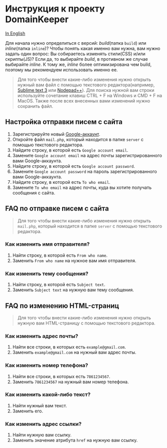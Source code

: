 # Инструкция к проекту DomainKeeper

[In English](https://github.com/SilencerWeb/domainkeeper-guide/edit/master/README.md)

Для начала нужно определиться с версий: *build*(папка `build`) или *inline*(папка `inline`)? Чтобы понять какая именно вам нужна, вам нужно задать один вопрос: Вы собираетесь изменять стили(CSS) и/или скрипты(JS)? Если да, то выбирайте *build*, в противном же случае выбирайте *inline*. К тому же, *inline* более оптимизирована чем build, поэтому мы рекомендуем использовать именно ее.

> Для того чтобы внести какие-либо изменения нужно открыть нужный вам файл с помощью текстового редактора(например, [Sublime text 3](https://www.sublimetext.com/3) или [Nodepad++](https://notepad-plus-plus.org/)). Для поиска нужной вам строки используйте сочетание клавиш CTRL + F на Windows и CMD + F на MacOS. Также после всех внесенных вами изменений нужно сохранить файл.


## Настройка отправки писем с сайта

1. Зарегистрируйте новый [Google-аккаунт](https://accounts.google.com/SignUp?hl=ru).
2. Откройте файл `mail.php`, который находится в папке `server` с помощью текстового редактора.
3. Найдите строку, в которой есть `Google account email`.
4. Замените `Google account email` на адрес почты зарегистрированного вами Google-аккаунта.
5. Найдите строку, в которой есть `Google account password`.
6. Замените `Google account password` на пароль зарегистрированного вами Google-аккаунта.
7. Найдите строку, в которой есть `To who email`.
8. Замените `To who email` на адрес почты, куда вы хотите получать сообщения с сайта.


## FAQ по отправке писем с сайта
> Для того чтобы внести какие-либо изменения нужно открыть `mail.php`, который находится в папке `server` с помощью текстового редактора.

### Как изменить имя отправителя?
1. Найти строку, в которой есть `From who name`.
2. Заменить `From who name` на нужное вам имя отправителя.

### Как изменить тему сообщения?
1. Найти строку, в которой есть `Subject text`.
2. Заменить `Subject text` на нужную вам тему сообщения.


## FAQ по изменению HTML-страниц
> Для того чтобы внести какие-либо изменения нужно открыть нужную вам HTML-страницу с помощью текстового редактора.

### Как изменить адрес почты?
  1. Найти все строки, в которых есть `example@gmail.com`.
  2. Заменить `example@gmail.com` на нужный вам адрес почты.
   
### Как изменить номер телефона?
  1. Найти все строки, в которых есть `7861234567`.
  2. Заменить `7861234567` на нужный вам номер телефона.
   
### Как изменить какой-либо текст?
  1. Найти нужный вам текст.
  2. Заменить его.
  
### Как изменить адрес ссылки?
  1. Найти нужную вам ссылку.
  2. Заменить значение атрибута `href` на нужную вам ссылку.
